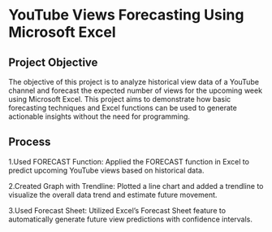 # YouTube Views Forecasting Using Microsoft Excel
## Project Objective
The objective of this project is to analyze historical view data of a YouTube channel and forecast the expected number of views for the upcoming week using Microsoft Excel. This project aims to demonstrate how basic forecasting techniques and Excel functions can be used to generate actionable insights without the need for programming.

## Process
1.Used FORECAST Function:
Applied the FORECAST function in Excel to predict upcoming YouTube views based on historical data.

2.Created Graph with Trendline:
Plotted a line chart and added a trendline to visualize the overall data trend and estimate future movement.

3.Used Forecast Sheet:
Utilized Excel’s Forecast Sheet feature to automatically generate future view predictions with confidence intervals.
